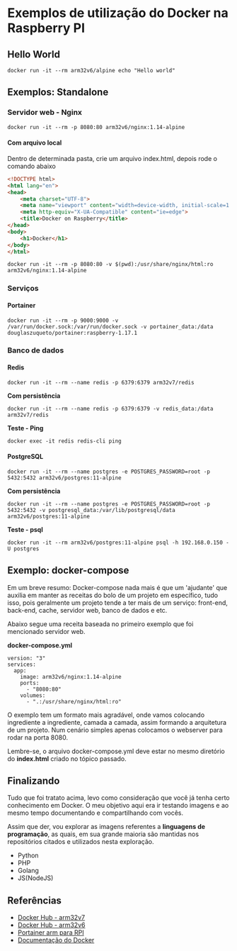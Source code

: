 # Exemplos de utilização do Docker na Raspberry PI

## Hello World
```
docker run -it --rm arm32v6/alpine echo "Hello world"
```

## Exemplos: Standalone

### Servidor web - Nginx
```
docker run -it --rm -p 8080:80 arm32v6/nginx:1.14-alpine
```

#### Com arquivo local

Dentro de determinada pasta, crie um arquivo index.html, depois rode o comando abaixo
```html
<!DOCTYPE html>
<html lang="en">
<head>
    <meta charset="UTF-8">
    <meta name="viewport" content="width=device-width, initial-scale=1.0">
    <meta http-equiv="X-UA-Compatible" content="ie=edge">
    <title>Docker on Raspberry</title>
</head>
<body>
    <h1>Docker</h1>
</body>
</html>
```

```
docker run -it --rm -p 8080:80 -v $(pwd):/usr/share/nginx/html:ro arm32v6/nginx:1.14-alpine
```

### Serviços

#### Portainer
```
docker run -it --rm -p 9000:9000 -v /var/run/docker.sock:/var/run/docker.sock -v portainer_data:/data douglaszuqueto/portainer:raspberry-1.17.1
```

### Banco de dados

#### Redis
```
docker run -it --rm --name redis -p 6379:6379 arm32v7/redis
```

**Com persistência**
```
docker run -it --rm --name redis -p 6379:6379 -v redis_data:/data arm32v7/redis
```

**Teste - Ping**
```
docker exec -it redis redis-cli ping
```

#### PostgreSQL
```
docker run -it --rm --name postgres -e POSTGRES_PASSWORD=root -p 5432:5432 arm32v6/postgres:11-alpine
```

**Com persistência**
```
docker run -it --rm --name postgres -e POSTGRES_PASSWORD=root -p 5432:5432 -v postgresql_data:/var/lib/postgresql/data arm32v6/postgres:11-alpine
```

**Teste - psql**
```
docker run -it --rm arm32v6/postgres:11-alpine psql -h 192.168.0.150 -U postgres
```

## Exemplo: docker-compose

Em um breve resumo: Docker-compose nada mais é que um 'ajudante' que auxilia em
manter as receitas do bolo de um projeto em específico, tudo isso, pois geralmente
um projeto tende a ter mais de um serviço: front-end, back-end, cache, servidor web, banco de dados e etc.

Abaixo segue uma receita baseada no primeiro exemplo que foi mencionado servidor web.

**docker-compose.yml**
```
version: "3"
services:
  app:
    image: arm32v6/nginx:1.14-alpine
    ports:
      - "8080:80"
    volumes:
      - ".:/usr/share/nginx/html:ro"
```

O exemplo tem um formato mais agradável, onde vamos colocando ingrediente a ingrediente, camada a camada, assim formando a arquitetura de um projeto. Num cenário simples apenas colocamos o webserver para rodar na porta 8080.

Lembre-se, o arquivo docker-compose.yml deve estar no mesmo diretório do **index.html** criado no tópico passado.

## Finalizando

Tudo que foi tratato acima, levo como consideração que você já tenha certo conhecimento em Docker. O meu objetivo aqui
era ir testando imagens e ao mesmo tempo documentando e compartilhando com vocês.

Assim que der, vou explorar as imagens referentes a **linguagens de programação**, as quais, em sua grande maioria são mantidas nos repositórios
citados e utilizados nesta exploração.

* Python
* PHP
* Golang
* JS(NodeJS)

## Referências

- [Docker Hub - arm32v7](https://hub.docker.com/r/arm32v7/)
- [Docker Hub - arm32v6](https://hub.docker.com/r/arm32v6/)
- [Portainer arm para RPI](https://github.com/douglaszuqueto/portainer-arm)
- [Documentação do Docker](http://docs.docker.com/)